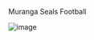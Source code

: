 Muranga Seals Football

![image](https://github.com/user-attachments/assets/efcba568-c38b-496a-a318-3a186e076105)
